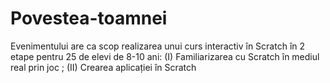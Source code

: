 # Povestea-toamnei
Evenimentului are ca scop realizarea unui curs interactiv în Scratch în 2 etape pentru 25 de elevi de 8-10 ani: (I) Familiarizarea cu Scratch în mediul real prin joc ; (II) Crearea aplicației în Scratch 
